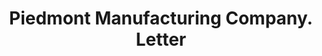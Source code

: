 ---
doi: 10.7916/D89K5PD7
date_other: '1900'
date_other_textual: 1900-1909
form: correspondence
genre:
- Letters (correspondence)
name:
- Piedmont Manufacturing Company
object_in_context_url: https://biggert.cul.columbia.edu/items/view/ave_biggert_01556
subject_hierarchical_geographic:
- Piedmont, South Carolina, United States
subject_name:
- Piedmont Manufacturing Company
title: Piedmont Manufacturing Company. Letter
sort_title: Piedmont Manufacturing Company. Letter
call_number: ave_biggert_01556
coordinates:
- 34.70416666666667,-82.46138888888889
pid: ave_biggert_01556
identifiers: ave_biggert_01556
permalink: /biggert/ave_biggert_01556/
layout: iiif-image-page
---